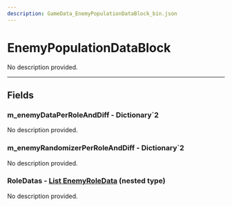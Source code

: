 ```yaml
---
description: GameData_EnemyPopulationDataBlock_bin.json
---
```


# EnemyPopulationDataBlock

No description provided.

***

## Fields

### m_enemyDataPerRoleAndDiff - Dictionary`2

No description provided.

### m_enemyRandomizerPerRoleAndDiff - Dictionary`2

No description provided.

### RoleDatas - [List EnemyRoleData](../nested-types/enemyroledata.md) (nested type)

No description provided.
